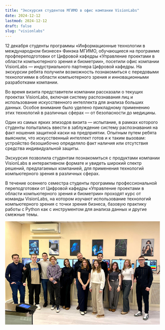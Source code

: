 ```yaml
---
title: "Экскурсия студентов МГИМО в офис компании VisionLabs"
date: 2024-12-12
lastmod: 2024-12-12
draft: false
slug: "visionlabs"
---
```


12 декабря студенты программы «Информационные технологии в международном бизнесе» Финэка МГИМО, обучающиеся на программе профпереподготовки от Цифровой кафедры «Управление проектами в области компьютерного зрения и биометрии», посетили офис компании VisionLabs — индустриального партнера Цифровой кафедры. На экскурсии ребята получили возможность познакомиться с передовыми технологиями в области компьютерного зрения и инновационными разработками компании.

Во время визита представители компании рассказали о текущих проектах VisionLabs, включая систему распознавания лиц и использование искусственного интеллекта для анализа больших данных. Особое внимание было уделено прикладному применению этих технологий в различных сферах — от безопасности до медицины.

Один из самых ярких эпизодов визита — испытание, в рамках которого студенты попытались ввести в заблуждение систему распознавания на факт ношения защитной каски на предприятии. Опытным путем ребята выяснили, что искусственный интеллект готов и к таким вызовам: устройство безошибочно определяло факт наличия или отсутствия средства индивидуальной защиты.

Экскурсия позволила студентам познакомиться с продуктами компании VisionLabs в интерактивном формате и увидеть широкий спектр решений, предлагаемых компанией, для применения технологий компьютерного зрения в различных сферах.

В течение осеннего семестра студенты программы профессиональной переподготовки от Цифровой кафедры «Управление проектами в области компьютерного зрения и биометрии» проходят курс от команды VisionLabs, на котором изучают использование технологий компьютерного зрения с точки зрения бизнеса, базовую практику работы с Python как с инструментом для анализа данных и другие смежные темы.

![](visionlabs.jpg)
